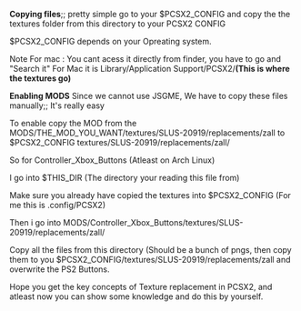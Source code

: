 **Copying files**;; pretty simple go to your $PCSX2_CONFIG and copy the the textures folder from this directory to your PCSX2 CONFIG

$PCSX2_CONFIG depends on your Opreating system.

Note For mac : You cant acess it directly from finder, you have to go and "Search it" 
For Mac it is Library/Application Support/PCSX2/**(This is where the textures go)**



**Enabling MODS**
Since we cannot use JSGME, We have to copy these files manually;; It's really easy

To enable copy the MOD   from the MODS/THE_MOD_YOU_WANT/textures/SLUS-20919/replacements/zall to $PCSX2_CONFIG textures/SLUS-20919/replacements/zall/


So for Controller_Xbox_Buttons (Atleast on Arch Linux)


I go into $THIS_DIR (The directory your reading this file from)

Make sure you already have copied the textures into $PCSX2_CONFIG (For me this is .config/PCSX2)

Then i go into MODS/Controller_Xbox_Buttons/textures/SLUS-20919/replacements/zall/

Copy all the files from this directory (Should be a bunch of pngs, then copy them to you $PCSX2_CONFIG/textures/SLUS-20919/replacements/zall  and overwrite the PS2 Buttons.


Hope you get the key concepts of Texture replacement in PCSX2, and atleast now you can show some knowledge and do this by yourself.
